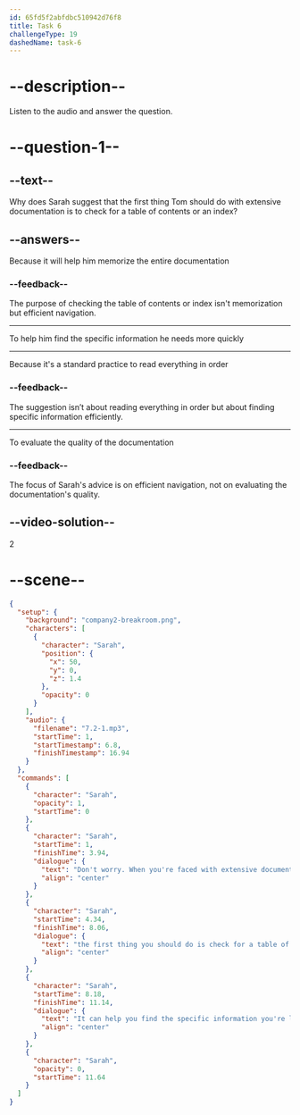 ```yaml
---
id: 65fd5f2abfdbc510942d76f8
title: Task 6
challengeType: 19
dashedName: task-6
---
```


<!-- (Audio) Sarah: Don't worry. When you're faced with extensive documentation, the first thing you should do is check for a table of contents or an index. It can help you find the specific information you're looking for. -->

# --description--

Listen to the audio and answer the question.

# --question-1--

## --text--

Why does Sarah suggest that the first thing Tom should do with extensive documentation is to check for a table of contents or an index?

## --answers--

Because it will help him memorize the entire documentation

### --feedback--

The purpose of checking the table of contents or index isn't memorization but efficient navigation.

---

To help him find the specific information he needs more quickly

---

Because it's a standard practice to read everything in order

### --feedback--

The suggestion isn’t about reading everything in order but about finding specific information efficiently.

---

To evaluate the quality of the documentation

### --feedback--

The focus of Sarah's advice is on efficient navigation, not on evaluating the documentation's quality.

## --video-solution--

2

# --scene--

```json
{
  "setup": {
    "background": "company2-breakroom.png",
    "characters": [
      {
        "character": "Sarah",
        "position": {
          "x": 50,
          "y": 0,
          "z": 1.4
        },
        "opacity": 0
      }
    ],
    "audio": {
      "filename": "7.2-1.mp3",
      "startTime": 1,
      "startTimestamp": 6.8,
      "finishTimestamp": 16.94
    }
  },
  "commands": [
    {
      "character": "Sarah",
      "opacity": 1,
      "startTime": 0
    },
    {
      "character": "Sarah",
      "startTime": 1,
      "finishTime": 3.94,
      "dialogue": {
        "text": "Don't worry. When you're faced with extensive documentation,",
        "align": "center"
      }
    },
    {
      "character": "Sarah",
      "startTime": 4.34,
      "finishTime": 8.06,
      "dialogue": {
        "text": "the first thing you should do is check for a table of contents or an index.",
        "align": "center"
      }
    },
    {
      "character": "Sarah",
      "startTime": 8.18,
      "finishTime": 11.14,
      "dialogue": {
        "text": "It can help you find the specific information you're looking for.",
        "align": "center"
      }
    },
    {
      "character": "Sarah",
      "opacity": 0,
      "startTime": 11.64
    }
  ]
}
```
